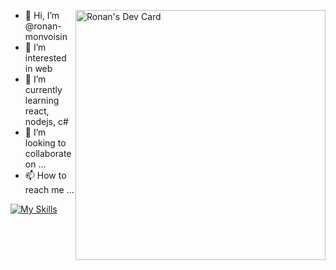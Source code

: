 <a style="float:right;" href="https://app.daily.dev/ronz"><img src="https://api.daily.dev/devcards/5e5ff13656ff45c2aa6c51691c44be48.png?r=zye" width="400" alt="Ronan's Dev Card"/></a>
- 👋 Hi, I’m @ronan-monvoisin
- 👀 I’m interested in web
- 🌱 I’m currently learning react, nodejs, c#
- 💞️ I’m looking to collaborate on ...
- 📫 How to reach me ...

[![My Skills](https://skillicons.dev/icons?i=html,css,tailwind,js,jquery,vue,react,php,wordpress,mysql,cs,dotnet,java,nodejs,ae,git)]()
<!---
ronan-monvoisin/ronan-monvoisin is a ✨ special ✨ repository because its `README.md` (this file) appears on your GitHub profile.
You can click the Preview link to take a look at your changes.
--->
